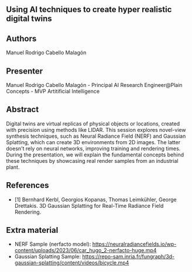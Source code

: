 ## Using AI techniques to create hyper realistic digital twins

## Authors

Manuel Rodrigo Cabello Malagón

## Presenter

Manuel Rodrigo Cabello Malagón - Principal AI Research Engineer@Plain Concepts - MVP Artitificial Intelligence

## Abstract

Digital twins are virtual replicas of physical objects or locations, created with precision using methods like LIDAR. This session explores novel-view synthesis techniques, such as Neural Radiance Field (NERF) and Gaussian Splatting, which can create 3D environments from 2D images. The latter doesn't rely on neural networks, improving training and rendering times. During the presentation, we will explain the fundamental concepts behind these techniques by showcasing real render samples from an industrial plant.

## References

- [1] Bernhard Kerbl, Georgios Kopanas, Thomas Leimkühler, George Drettakis. 3D Gaussian Splatting for Real-Time Radiance Field Rendering.

## Extra material

- NERF Sample (nerfacto model): https://neuralradiancefields.io/wp-content/uploads/2023/06/car_hugo_2-nerfacto-huge.mp4
- Gaussian Splatting Sample: https://repo-sam.inria.fr/fungraph/3d-gaussian-splatting/content/videos/bicycle.mp4
